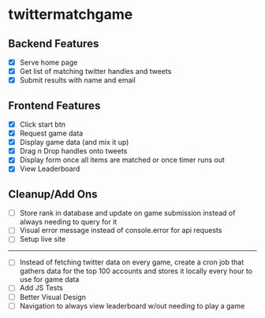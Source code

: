 # twittermatchgame

## Backend Features

- [x] Serve home page
- [x] Get list of matching twitter handles and tweets
- [x] Submit results with name and email

## Frontend Features

- [X] Click start btn
- [X] Request game data
- [X] Display game data (and mix it up)
- [X] Drag n Drop handles onto tweets
- [X] Display form once all items are matched or once timer runs out
- [X] View Leaderboard

## Cleanup/Add Ons

- [ ] Store rank in database and update on game submission instead of always needing to query for it
- [ ] Visual error message instead of console.error for api requests
- [ ] Setup live site

-----

- [ ] Instead of fetching twitter data on every game, create a cron job that gathers data for the top 100 accounts and stores it locally every hour to use for game data
- [ ] Add JS Tests
- [ ] Better Visual Design
- [ ] Navigation to always view leaderboard w/out needing to play a game
